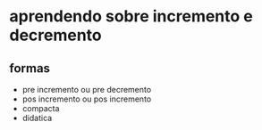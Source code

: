 # aprendendo sobre incremento e decremento

## formas

- pre incremento ou pre decremento
- pos incremento ou pos incremento
- compacta
- didatica